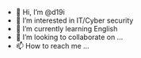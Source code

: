 - 👋 Hi, I’m @d19i
- 👀 I’m interested in IT/Cyber security
- 🌱 I’m currently learning English 
- 💞️ I’m looking to collaborate on ...
- 📫 How to reach me ...

<!---
d19i/d19i is a ✨ special ✨ repository because its `README.md` (this file) appears on your GitHub profile.
You can click the Preview link to take a look at your changes.
--->
